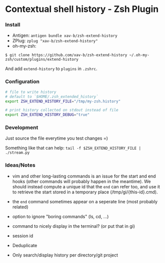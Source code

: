 # Contextual shell history - Zsh Plugin

### Install

- Antigen: `antigen bundle xav-b/zsh-extend-history`
- ZPlug: `zplug "xav-b/zsh-extend-history"`
- oh-my-zsh:

```Shell
$ git clone https://github.com/xav-b/zsh-extend-history ~/.oh-my-zsh/custom/plugins/extend-history
```

And add `extend-history` to `plugins` in `.zshrc`.


### Configuration

```Zsh
# file to write history
# default to `$HOME/.zsh_extended_history`
export ZSH_EXTEND_HISTORY_FILE="/tmp/my-zsh.history"

# print history collected on stdout instead of file
export ZSH_EXTEND_HISTORY_DEBUG="true"
```


### Development

Just source the file everytime you test changes =)

Something like that can help: `tail -f $ZSH_EXTEND_HISTORY_FILE | ./stream.py`


### Ideas/Notes

- vim and other long-lasting commands is an issue for the start and end
  hooks (other commands will probably happen in the meantime). We should
  instead compute a unique id that the `end` can refer too, and use it
  to retrieve the start stored in a temporary place (/tmp/gi/{this-id}.cmd).

- the `end` command sometimes appear on a seperate line (most probably
  related)

- option to ignore "boring commands" (ls, cd, ...)
- command to nicely display in the terminal? (or put that in gi)
- session id
- Deduplicate
- Only search/display history per directory/git project

